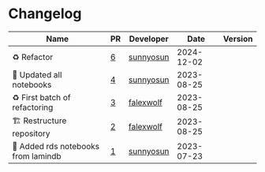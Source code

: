 # Changelog

<!-- prettier-ignore -->
Name | PR | Developer | Date | Version
--- | --- | --- | --- | ---
♻️ Refactor | [6](https://github.com/laminlabs/rnd-demo/pull/6) | [sunnyosun](https://github.com/sunnyosun) | 2024-12-02 |
🍱 Updated all notebooks | [4](https://github.com/laminlabs/rnd-demo/pull/4) | [sunnyosun](https://github.com/sunnyosun) | 2023-08-25 |
♻️ First batch of refactoring | [3](https://github.com/laminlabs/rnd-demo/pull/3) | [falexwolf](https://github.com/falexwolf) | 2023-08-25 |
🏗️ Restructure repository | [2](https://github.com/laminlabs/rnd-demo/pull/2) | [falexwolf](https://github.com/falexwolf) | 2023-08-25 |
🚚 Added rds notebooks from lamindb | [1](https://github.com/laminlabs/rnd-demo/pull/1) | [sunnyosun](https://github.com/sunnyosun) | 2023-07-23 |
